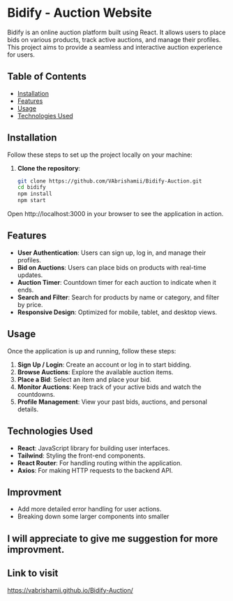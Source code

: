 # Bidify - Auction Website

Bidify is an online auction platform built using React. It allows users to place bids on various products, track active auctions, and manage their profiles. This project aims to provide a seamless and interactive auction experience for users.

## Table of Contents
- [Installation](#installation)
- [Features](#features)
- [Usage](#usage)
- [Technologies Used](#technologies-used)


## Installation

Follow these steps to set up the project locally on your machine:

1. **Clone the repository**:
   ```bash
   git clone https://github.com/VAbrishamii/Bidify-Auction.git
   cd bidify
   npm install
   npm start

Open http://localhost:3000 in your browser to see the application in action.   

## Features

- **User Authentication**: Users can sign up, log in, and manage their profiles.
- **Bid on Auctions**: Users can place bids on products with real-time updates.
- **Auction Timer**: Countdown timer for each auction to indicate when it ends.
- **Search and Filter**: Search for products by name or category, and filter by price.
- **Responsive Design**: Optimized for mobile, tablet, and desktop views.

## Usage

Once the application is up and running, follow these steps:

1. **Sign Up / Login**: Create an account or log in to start bidding.
2. **Browse Auctions**: Explore the available auction items.
3. **Place a Bid**: Select an item and place your bid.
4. **Monitor Auctions**: Keep track of your active bids and watch the countdowns.
5. **Profile Management**: View your past bids, auctions, and personal details.

## Technologies Used

- **React**: JavaScript library for building user interfaces.
- **Tailwind**: Styling the front-end components.
- **React Router**: For handling routing within the application.
- **Axios**: For making HTTP requests to the backend API.

## Improvment 
- Add more detailed error handling for user actions.
- Breaking down some larger components into smaller

## I will appreciate to give me suggestion for more improvment.

## Link to visit
 https://vabrishamii.github.io/Bidify-Auction/




